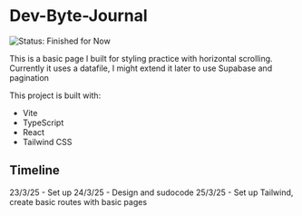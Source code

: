 # Dev-Byte-Journal

![Status: Finished for Now](https://img.shields.io/badge/status-finished%20for%20now-green)

This is a basic page I built for styling practice with horizontal scrolling.
Currently it uses a datafile, I might extend it later to use Supabase and pagination

This project is built with:

- Vite
- TypeScript
- React
- Tailwind CSS

## Timeline

23/3/25 - Set up
24/3/25 - Design and sudocode
25/3/25 - Set up Tailwind, create basic routes with basic pages